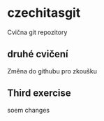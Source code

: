 # czechitasgit
Cvična git repozitory 

## druhé cvičení
Změna do githubu pro zkoušku

## Third exercise
soem changes